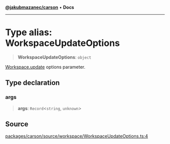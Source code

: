 [**@jakubmazanec/carson**](../README.md) • **Docs**

---

# Type alias: WorkspaceUpdateOptions

> **WorkspaceUpdateOptions**: `object`

[Workspace.update](../classes/Workspace.md#update) options parameter.

## Type declaration

### args

> **args**: `Record`\<`string`, `unknown`\>

## Source

[packages/carson/source/workspace/WorkspaceUpdateOptions.ts:4](https://github.com/jakubmazanec/tools/blob/bb20df5276ddb119762948adc2cda520aef09f0f/packages/carson/source/workspace/WorkspaceUpdateOptions.ts#L4)
